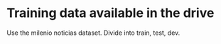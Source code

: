 # Training data available in the drive


Use the milenio noticias dataset. Divide into train, test, dev.


